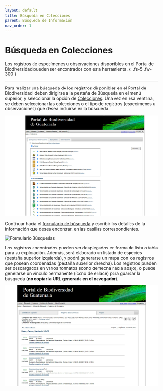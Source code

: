 ```yaml
---
layout: default
title: Búsqueda en Colecciones
parent: Búsqueda de Información
nav_order: 1
---
```


# Búsqueda en Colecciones

Los registros de especímenes u observaciones disponibles en el Portal de Biodiversidad pueden ser encontrados con esta herramienta.
{: .fs-5 .fw-300 }

---

Para realizar una búsqueda de los registros disponibles en el Portal de Biodiversidad, deben dirigirse a la pestaña de Búsqueda en el menú superior, y seleccionar la opción de [Colecciones](https://biodiversidad.gt/portal/collections/index.php). Una vez en esa ventana, se deben seleccionar las colecciones o el tipo de registros (especímenes u observaciones) que desea incluirse en la búsqueda. 

<img src="https://github.com/GuatemalaPortal/guatemalaportal.github.io/blob/main/static/portal/ColeccionesPortal.jpg?raw=true" alt="Colecciones">

Continuar hacia el [formulario de búsqueda](https://biodiversidad.gt/portal/collections/harvestparams.php) y escribir los detalles de la información que desea encontrar, en las casillas correspondientes. 

<img src="https://github.com/GuatemalaPortal/guatemalaportal.github.io/blob/main/static/portal/B%C3%BAsquedaColecciones.jpg?raw=true" alt="Formulario Búsquedas">

Los registros encontrados pueden ser desplegados en forma de lista o tabla para su exploración. Además, será elaborado un listado de especies (pestaña superior izquierda), y podrá generarse un mapa con los registros que posean coordenadas (pestaña superior derecha). Los registros pueden ser descargados en varios formatos (ícono de flecha hacia abajo), o puede generarse un vínculo permanente (ícono de enlace) para guardar la búsqueda (**no copiar la URL generada en el navegador**).  

<img src="https://github.com/GuatemalaPortal/guatemalaportal.github.io/blob/main/static/portal/ResultadosLista.jpg?raw=true" alt="Resultado Búsquedas">
